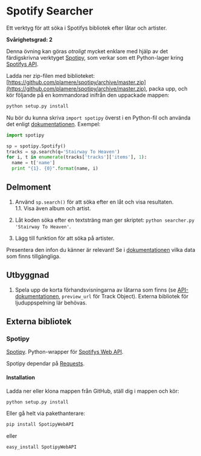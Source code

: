 # Spotify Searcher

Ett verktyg för att söka i Spotifys bibliotek efter låtar och artister.

**Svårighetsgrad: 2**

Denna övning kan göras *otroligt* mycket enklare med hjälp av det färdigskrivna verktyget [Spotipy](https://github.com/plamere/spotipy), som verkar som ett Python-lager kring [Spotifys API](https://developer.spotify.com/web-api).

Ladda ner zip-filen med biblioteket: [https://github.com/plamere/spotipy/archive/master.zip](https://github.com/plamere/spotipy/archive/master.zip), packa upp, och kör följande på en kommandorad inifrån den uppackade mappen:

```bash
python setup.py install
```
Nu bör du kunna skriva `import spotipy` överst i en Python-fil och använda det enligt [dokumentationen](https://github.com/plamere/spotipy). Exempel:

```python
import spotipy

sp = spotipy.Spotify()
tracks = sp.search(q='Stairway To Heaven')
for i, t in enumerate(tracks['tracks']['items'], 1):
  name = t['name']
  print "{1}. {0}".format(name, i)
```

## Delmoment

1. Använd `sp.search()` för att söka efter en låt och visa resultaten.  
  1.1. Visa även album och artist.

2. Låt koden söka efter en textsträng man ger skriptet: `python searcher.py 'Stairway To Heaven'`.

3. Lägg till funktion för att söka på artister.

Presentera den infon du känner är relevant! Se i [dokumentationen](https://developer.spotify.com/web-api/search-item/) vilka data som finns tillgängliga. 

## Utbyggnad

1. Spela upp de korta förhandsvisningarna av låtarna som finns (se [API-dokumentationen](https://developer.spotify.com/web-api/object-model), `preview_url` för Track Object). Externa bibliotek för ljuduppspelning lär behövas.

## Externa bibliotek

### Spotipy

[Spotipy](https://github.com/plamere/spotipy). Python-wrapper för [Spotifys Web API](https://developer.spotify.com/web-api/).

Spotipy dependar på [Requests](https://github.com/kennethreitz/requests).

#### Installation

Ladda ner eller klona mappen från GitHub, ställ dig i mappen och kör:
```bash
python setup.py install
```

Eller gå helt via pakethanterare:
```bash
pip install SpotipyWebAPI
```
eller
```bash
easy_install SpotipyWebAPI
```
